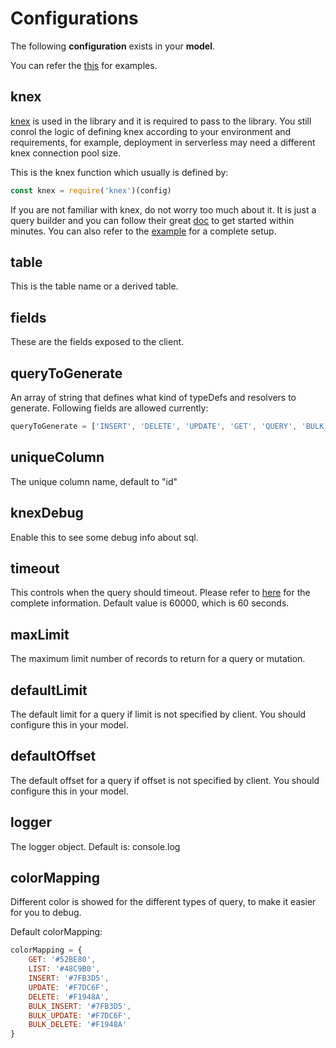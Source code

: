 # Configurations

The following **configuration** exists in your **model**.

You can refer the [this](https://github.com/charlie0077/graphql-server-crud/blob/master/example/model) for examples.

## knex
[knex](http://knexjs.org/#Installation-node/) is used in the library and it is required to pass to the library. You still conrol the logic of defining knex according to your environment and requirements, for example, deployment in serverless may need a different knex connection pool size. 

This is the knex function which usually is defined by:
```js 
const knex = require('knex')(config)
```

If you are not familiar with knex, do not worry too much about it. It is just a query builder and you can follow their great [doc](http://knexjs.org/#Installation-node) to get started within minutes. You can also refer to the [example]([this](https://github.com/charlie0077/graphql-server-crud/blob/master/example)) for a complete setup.

## table
This is the table name or a derived table.

## fields
These are the fields exposed to the client.

## queryToGenerate
An array of string that defines what kind of typeDefs and resolvers to generate.
Following fields are allowed currently:
```js
queryToGenerate = ['INSERT', 'DELETE', 'UPDATE', 'GET', 'QUERY', 'BULK_INSERT', 'BULK_UPDATE', 'BULK_DELETE']
```

## uniqueColumn
The unique column name, default to "id"

## knexDebug
Enable this to see some debug info about sql.

## timeout
This controls when the query should timeout. Please refer to [here](http://knexjs.org/#Builder-timeout) for the complete information.
Default value is 60000, which is 60 seconds.

## maxLimit
The maximum limit number of records to return for a query or mutation.

## defaultLimit
The default limit for a query if limit is not specified by client.
You should configure this in your model.

## defaultOffset
The default offset for a query if offset is not specified by client.
You should configure this in your model.

## logger
The logger object. Default is: console.log

## colorMapping
Different color is showed for the different types of query, to make it easier for you to debug.

Default colorMapping:
```js
colorMapping = {
    GET: '#52BE80',
    LIST: '#48C9B0',
    INSERT: '#7FB3D5',
    UPDATE: '#F7DC6F',
    DELETE: '#F1948A',
    BULK_INSERT: '#7FB3D5',
    BULK_UPDATE: '#F7DC6F',
    BULK_DELETE: '#F1948A'
}
```
